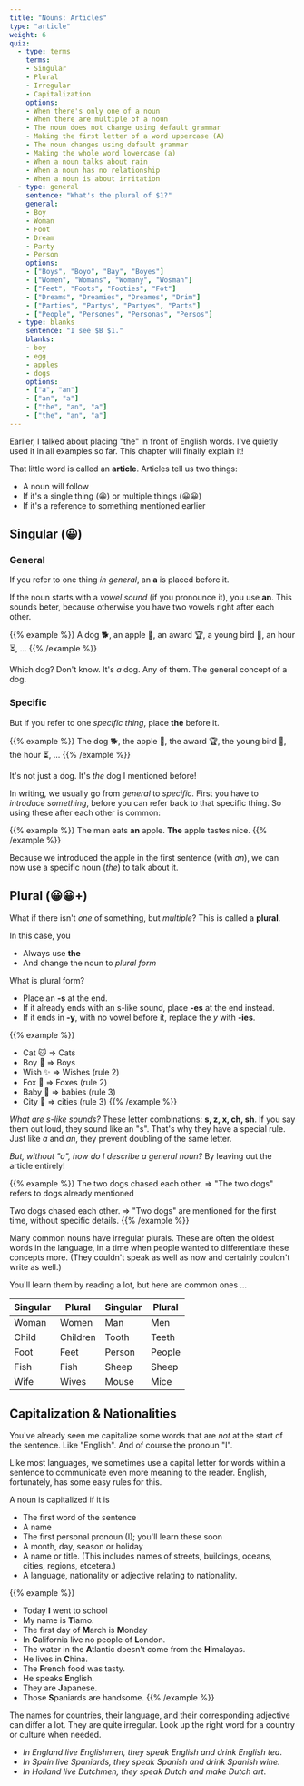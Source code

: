 ```yaml
---
title: "Nouns: Articles"
type: "article"
weight: 6
quiz:
  - type: terms
    terms: 
    - Singular
    - Plural
    - Irregular
    - Capitalization
    options:
    - When there's only one of a noun
    - When there are multiple of a noun
    - The noun does not change using default grammar
    - Making the first letter of a word uppercase (A)
    - The noun changes using default grammar
    - Making the whole word lowercase (a)
    - When a noun talks about rain
    - When a noun has no relationship
    - When a noun is about irritation
  - type: general
    sentence: "What's the plural of $1?"
    general: 
    - Boy
    - Woman
    - Foot
    - Dream
    - Party
    - Person
    options:
    - ["Boys", "Boyo", "Bay", "Boyes"]
    - ["Women", "Womans", "Womany", "Wosman"]
    - ["Feet", "Foots", "Footies", "Fot"]
    - ["Dreams", "Dreamies", "Dreames", "Drim"]
    - ["Parties", "Partys", "Partyes", "Parts"]
    - ["People", "Persones", "Personas", "Persos"]
  - type: blanks
    sentence: "I see $B $1."
    blanks: 
    - boy
    - egg
    - apples
    - dogs
    options:
    - ["a", "an"]
    - ["an", "a"]
    - ["the", "an", "a"]
    - ["the", "an", "a"]
---
```


Earlier, I talked about placing "the" in front of English words. I've quietly used it in all examples so far. This chapter will finally explain it! 

That little word is called an **article**. Articles tell us two things:

* A noun will follow
* If it's a single thing (😀) or multiple things (😀😀)
* If it's a reference to something mentioned earlier

## Singular (😀)

### General

If you refer to one thing _in general_, an **a** is placed before it. 

If the noun starts with a *vowel sound* (if you pronounce it), you use **an**. This sounds beter, because otherwise you have two vowels right after each other.

{{% example %}}
A dog 🐕, an apple 🍎, an award 🏆, a young bird 🐣, an hour ⏳, ...
{{% /example %}}

Which dog? Don't know. It's _a_ dog. Any of them. The general concept of a dog.

### Specific

But if you refer to one _specific thing_, place **the** before it.

{{% example %}}
The dog 🐕, the apple 🍎, the award 🏆, the young bird 🐣, the hour ⏳, ...
{{% /example %}}

It's not just a dog. It's _the_ dog I mentioned before!

In writing, we usually go from _general_ to _specific_. First you have to _introduce something_, before you can refer back to that specific thing. So using these after each other is common:

{{% example %}}
The man eats **an** apple. **The** apple tastes nice.
{{% /example %}}

Because we introduced the apple in the first sentence (with _an_), we can now use a specific noun (_the_) to talk about it.

## Plural (😀😀+)

What if there isn't _one_ of something, but _multiple_? This is called a **plural**.

In this case, you 

* Always use **the**
* And change the noun to *plural form*

What is plural form?

-   Place an **-s** at the end.
-   If it already ends with an s-like sound, place **-es** at the end instead. 
-   If it ends in **-y**, with no vowel before it, replace the *y* with **-ies**.

{{% example %}}
* Cat 🐱 => Cats
* Boy 👦 => Boys
* Wish ✨ => Wishes (rule 2)
* Fox 🦊 => Foxes (rule 2)
* Baby 👶 => babies (rule 3)
* City 🌆 => cities (rule 3)
{{% /example %}}

_What are s-like sounds?_ These letter combinations: **s, z, x, ch, sh**. If you say them out loud, they sound like an "s". That's why they have a special rule. Just like _a_ and _an_, they prevent doubling of the same letter.

_But, without "a", how do I describe a general noun?_ By leaving out the article entirely!

{{% example %}}
The two dogs chased each other. => "The two dogs" refers to dogs already mentioned

Two dogs chased each other. => "Two dogs" are mentioned for the first time, without specific details.
{{% /example %}}

Many common nouns have irregular plurals. These are often the oldest words in the language, in a time when people wanted to differentiate these concepts more. (They couldn't speak as well as now and certainly couldn't write as well.) 

You'll learn them by reading a lot, but here are common ones ...

| Singular   | Plural     | Singular   | Plural |
| ---------- | ---------- | ---------- | -------- |
| Woman      | Women      | Man        | Men |
| Child      | Children   | Tooth      | Teeth |
| Foot       | Feet       | Person     | People |
| Fish       | Fish       | Sheep      | Sheep |
| Wife       | Wives      | Mouse      | Mice |

## Capitalization & Nationalities

You've already seen me capitalize some words that are _not_ at the start of the sentence. Like "English". And of course the pronoun "I". 

Like most languages, we sometimes use a capital letter for words within a sentence to communicate even more meaning to the reader. English, fortunately, has some easy rules for this.

A noun is capitalized if it is

-   The first word of the sentence
-   A name
-   The first personal pronoun (I); you'll learn these soon
-   A month, day, season or holiday
-   A name or title. (This includes names of streets, buildings, oceans,
    cities, regions, etcetera.)
-   A language, nationality or adjective relating to nationality.

{{% example %}}
* Today **I** went to school
* My name is **T**iamo.
* The first day of **M**arch is **M**onday
* In **C**alifornia live no people of **L**ondon. 
* The water in the **A**tlantic doesn't come from the **H**imalayas.
* He lives in **C**hina. 
* The **F**rench food was tasty. 
* He speaks **E**nglish. 
* They are **J**apanese. 
* Those **S**paniards are handsome.
{{% /example %}}

The names for countries, their language, and their corresponding adjective can differ a lot. They are quite irregular. Look up the right word for a country or culture when needed. 

* *In England live Englishmen, they speak English and drink English tea*. 
* *In Spain live Spaniards, they speak Spanish and drink Spanish wine.* 
* *In Holland live Dutchmen, they speak Dutch and make Dutch art*.